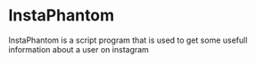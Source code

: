 # InstaPhantom
InstaPhantom is a script program that is used to get some usefull information about a user on instagram
